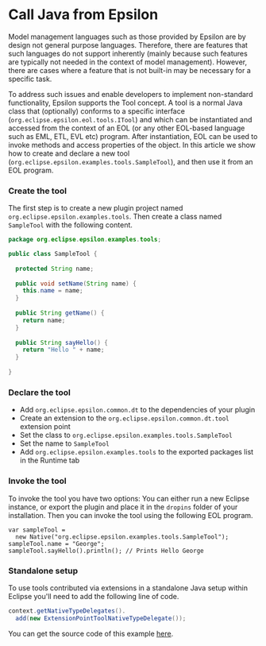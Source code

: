 # Call Java from Epsilon

Model management languages such as those provided by Epsilon are by design not general purpose languages. Therefore, there are features that such languages do not support inherently (mainly because such features are typically not needed in the context of model management). However, there are cases where a feature that is not built-in may be necessary for a specific task. 

To address such issues and enable developers to implement non-standard functionality, Epsilon supports the Tool concept. A tool is a normal Java class that (optionally) conforms to a specific interface (`org.eclipse.epsilon.eol.tools.ITool`) and which can be instantiated and accessed from the context of an EOL (or any other EOL-based language such as EML, ETL, EVL etc) program. After instantiation, EOL can be used to invoke methods and access properties of the object. In this article we show how to create and declare a new tool (`org.eclipse.epsilon.examples.tools.SampleTool`), and then use it from an EOL program.

### Create the tool

The first step is to create a new plugin project named `org.eclipse.epsilon.examples.tools`. Then create a class named `SampleTool` with the following content.

```java
package org.eclipse.epsilon.examples.tools;

public class SampleTool {
  
  protected String name;
  
  public void setName(String name) {
    this.name = name;
  }
  
  public String getName() {
    return name;
  }
  
  public String sayHello() {
    return "Hello " + name;
  }
  
}
```

### Declare the tool

-   Add `org.eclipse.epsilon.common.dt` to the dependencies of your plugin
-   Create an extension to the `org.eclipse.epsilon.common.dt.tool`
extension point
-   Set the class to `org.eclipse.epsilon.examples.tools.SampleTool`
-   Set the name to `SampleTool`
-   Add `org.eclipse.epsilon.examples.tools` to the exported packages list in the Runtime tab

### Invoke the tool

To invoke the tool you have two options: You can either run a new Eclipse instance, or export the plugin and place it in the `dropins` folder of your installation. Then you can invoke the tool using the following EOL program.

```eol
var sampleTool = 
  new Native("org.eclipse.epsilon.examples.tools.SampleTool");
sampleTool.name = "George";
sampleTool.sayHello().println(); // Prints Hello George
```

### Standalone setup

To use tools contributed via extensions in a standalone Java setup within Eclipse you'll need to add the following line of code.

```java
context.getNativeTypeDelegates().
  add(new ExtensionPointToolNativeTypeDelegate());
```

You can get the source code of this example
[here](https://github.com/eclipse/epsilon/tree/main/examples/org.eclipse.epsilon.examples.tools).
